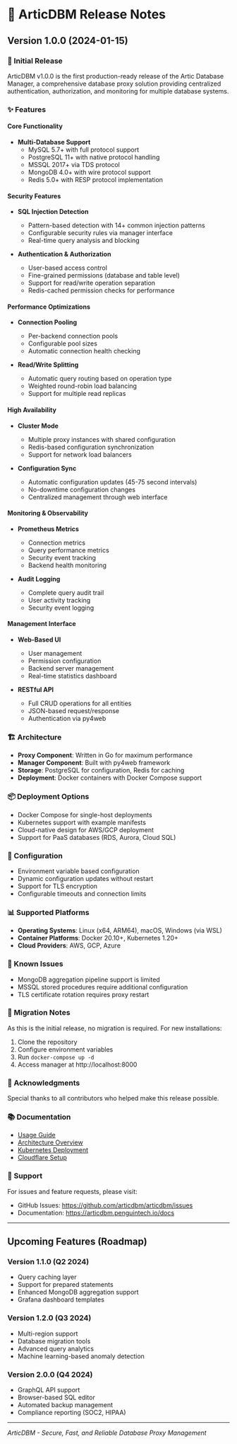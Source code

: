 # 📝 ArticDBM Release Notes

## Version 1.0.0 (2024-01-15)

### 🎉 Initial Release

ArticDBM v1.0.0 is the first production-ready release of the Artic Database Manager, a comprehensive database proxy solution providing centralized authentication, authorization, and monitoring for multiple database systems.

### ✨ Features

#### Core Functionality
- **Multi-Database Support**
  - MySQL 5.7+ with full protocol support
  - PostgreSQL 11+ with native protocol handling
  - MSSQL 2017+ via TDS protocol
  - MongoDB 4.0+ with wire protocol support
  - Redis 5.0+ with RESP protocol implementation

#### Security Features
- **SQL Injection Detection**
  - Pattern-based detection with 14+ common injection patterns
  - Configurable security rules via manager interface
  - Real-time query analysis and blocking
  
- **Authentication & Authorization**
  - User-based access control
  - Fine-grained permissions (database and table level)
  - Support for read/write operation separation
  - Redis-cached permission checks for performance

#### Performance Optimizations
- **Connection Pooling**
  - Per-backend connection pools
  - Configurable pool sizes
  - Automatic connection health checking
  
- **Read/Write Splitting**
  - Automatic query routing based on operation type
  - Weighted round-robin load balancing
  - Support for multiple read replicas

#### High Availability
- **Cluster Mode**
  - Multiple proxy instances with shared configuration
  - Redis-based configuration synchronization
  - Support for network load balancers
  
- **Configuration Sync**
  - Automatic configuration updates (45-75 second intervals)
  - No-downtime configuration changes
  - Centralized management through web interface

#### Monitoring & Observability
- **Prometheus Metrics**
  - Connection metrics
  - Query performance metrics
  - Security event tracking
  - Backend health monitoring
  
- **Audit Logging**
  - Complete query audit trail
  - User activity tracking
  - Security event logging

#### Management Interface
- **Web-Based UI**
  - User management
  - Permission configuration
  - Backend server management
  - Real-time statistics dashboard
  
- **RESTful API**
  - Full CRUD operations for all entities
  - JSON-based request/response
  - Authentication via py4web

### 🏗️ Architecture

- **Proxy Component**: Written in Go for maximum performance
- **Manager Component**: Built with py4web framework
- **Storage**: PostgreSQL for configuration, Redis for caching
- **Deployment**: Docker containers with Docker Compose support

### 📦 Deployment Options

- Docker Compose for single-host deployments
- Kubernetes support with example manifests
- Cloud-native design for AWS/GCP deployment
- Support for PaaS databases (RDS, Aurora, Cloud SQL)

### 🔧 Configuration

- Environment variable based configuration
- Dynamic configuration updates without restart
- Support for TLS encryption
- Configurable timeouts and connection limits

### 📊 Supported Platforms

- **Operating Systems**: Linux (x64, ARM64), macOS, Windows (via WSL)
- **Container Platforms**: Docker 20.10+, Kubernetes 1.20+
- **Cloud Providers**: AWS, GCP, Azure

### 🐛 Known Issues

- MongoDB aggregation pipeline support is limited
- MSSQL stored procedures require additional configuration
- TLS certificate rotation requires proxy restart

### 🔄 Migration Notes

As this is the initial release, no migration is required. For new installations:

1. Clone the repository
2. Configure environment variables
3. Run `docker-compose up -d`
4. Access manager at http://localhost:8000

### 🙏 Acknowledgments

Special thanks to all contributors who helped make this release possible.

### 📚 Documentation

- [Usage Guide](USAGE.md)
- [Architecture Overview](ARCHITECTURE.md)
- [Kubernetes Deployment](KUBERNETES.md)
- [Cloudflare Setup](CLOUDFLARE-SETUP.md)

### 📮 Support

For issues and feature requests, please visit:
- GitHub Issues: https://github.com/articdbm/articdbm/issues
- Documentation: https://articdbm.penguintech.io/docs

---

## Upcoming Features (Roadmap)

### Version 1.1.0 (Q2 2024)
- Query caching layer
- Support for prepared statements
- Enhanced MongoDB aggregation support
- Grafana dashboard templates

### Version 1.2.0 (Q3 2024)
- Multi-region support
- Database migration tools
- Advanced query analytics
- Machine learning-based anomaly detection

### Version 2.0.0 (Q4 2024)
- GraphQL API support
- Browser-based SQL editor
- Automated backup management
- Compliance reporting (SOC2, HIPAA)

---
*ArticDBM - Secure, Fast, and Reliable Database Proxy Management*